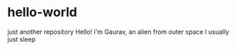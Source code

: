 # hello-world
just another repository
Hello!
i'm Gaurav, an alien from outer space
I usually just sleep
